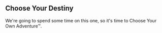 ## Choose Your Destiny

We're going to spend some time on this one, so it's time to Choose Your Own Adventure™.
